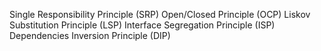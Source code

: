 Single Responsibility Principle (SRP)
Open/Closed Principle (OCP)
Liskov Substitution Principle (LSP)
Interface Segregation Principle (ISP)
Dependencies Inversion Principle (DIP)